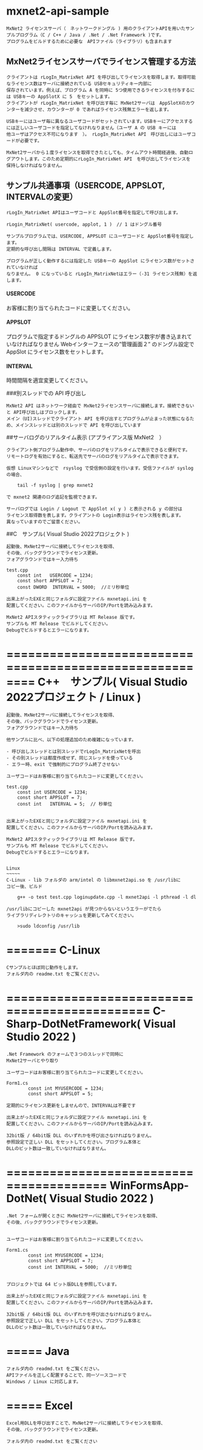 # mxnet2-api-sample

	MxNet2 ライセンスサーバ（　ネットワークドングル ) 用のクライアントAPIを用いたサンプルプログラム（C / C++ / Java / .Net / .Net Framework )です。
	プログラムをビルドするために必要な　APIファイル（ライブラリ）も含まれます


## MxNet2ライセンスサーバでライセンス管理する方法

	クライアントは rLogIn_MatrixNet API を呼び出してライセンスを取得します。取得可能なライセンス数はサーバに接続されている USBセキュリティキー内部に
	保存されています。例えば、プログラム A を同時に 5つ使用できるライセンスを付与するには USBキーの AppSlotX に 5　をセットします。
	クライアントが rLogIn_MatrixNet を呼び出す毎に MxNet2サーバは　AppSlotXのカウンターを減少させ、カウンターが 0 であればライセンス残無エラーを返します。
	
	USBキーにはユーザ毎に異なるユーザコードがセットされています。USBキーにアクセスするには正しいユーザコードを指定してなけれなりません（ユーザ A の USB キーには
	他ユーザはアクセス不可になります　）。 rLogIn_MatrixNet API　呼び出しにはユーザコードが必要です。
	
	MxNet2サーバから１度ライセンスを取得できたとしても、タイムアウト時間経過後、自動ログアウトします。このため定期的にrLogIn_MatrixNet API　を呼び出してライセンスを
	保持しなければなりません。
	

## サンプル共通事項（USERCODE, APPSLOT, INTERVALの変更）

	rLogIn_MatrixNet APIはユーザコードと AppSlot番号を指定して呼び出します。
	
	rLogin_MatrixNet( usercode, applot, 1 )　// 1 はドングル番号
	
	サンプルプログラムでは、USERCODE, APPSLOT にユーザコードと AppSlot番号を指定します。
	定期的な呼び出し間隔は INTERVAL で定義します。
	
	プログラムが正しく動作するには指定した USBキーの AppSlot にライセンス数がセットされていなければ
	なりません。 0 になっていると rLogIn_MatrixNetはエラー（-31 ライセンス残無）を返します。
	
#### USERCODE

お客様に割り当てられたコードに変更してください。

#### APPSLOT

プログラムで指定するドングルの APPSLOT にライセンス数宇が書き込まれていなければなりません
Webインターフェースの”管理画面２” のドングル設定で AppSlot にライセンス数をセットします。

#### INTERVAL

時間間隔を適宜変更してください。


###別スレッドでの API 呼び出し

	MxNet2 API はネットワーク経由で MxNet2ライセンスサーバに接続します。接続できないと API呼び出しはブロックします。
	メイン（UI)スレッドでクライアント API を呼び出すとプログラムが止まった状態になるため、メインスレッドとは別のスレッドで API を呼び出しています


##サーバログのリアルタイム表示 (アプライアンス版 MxNet2　）

	クライアント側プログラム動作中、サーバのログをリアルタイムで表示できると便利です。
	リモートログを有効にすると、転送先でサーバのログをリアルタイムで表示できます。
	
	仮想 Linuxマシンなどで　rsyslog で受信側の設定を行います。受信ファイルが syslog
	の場合、
	
		tail -f syslog | grep mxnet2
	
	で mxnet2 関連のログ追記を監視できます。
	
	サーバログでは Login / Logout で AppSlot x( y ) と表示される y の部分は
	ライセンス取得数を表します。クライアントの Login表示はライセンス残を表します。
	異なっていますのでご留意ください。
	
	
##C　サンプル( Visual Studio 2022プロジェクト )

	起動後、MxNet2サーバに接続してライセンスを取得、
	その後、バックグラウンドでライセンス更新。
	フォアグラウンドではキー入力待ち

	test.cpp
		const int   USERCODE = 1234;
		const short APPSLOT = 7;
		const DWORD  INTERVAL = 5000;  //ミリ秒単位

	出来上がったEXEと同じフォルダに設定ファイル mxnetapi.ini を
	配置してください。このファイルからサーバのIP/Portを読み込みます。

	MxNet2 APIスタティックライブラリは MT Release 版です。
	サンプルも MT Release でビルドしてください。
	Debugでビルドするとエラーになります。


========================================================
C++　サンプル( Visual Studio 2022プロジェクト / Linux  )
========================================================

	起動後、MxNet2サーバに接続してライセンスを取得、
	その後、バックグラウンドでライセンス更新。
	フォアグラウンドではキー入力待ち

	他サンプルに比べ、以下の処理追加のため複雑になっています。

	- 呼び出しスレッドとは別スレッドでrLogIn_MatrixNetを呼出
	- その別スレッドは都度作成せず、同じスレッドを使っている
	- エラー時、exit で強制的にプログラム終了させない

	ユーザコードはお客様に割り当てられたコードに変更してください。

	test.cpp
		const int USERCODE = 1234;
		const short APPSLOT = 7;
		const int   INTERVAL = 5;  // 秒単位


	出来上がったEXEと同じフォルダに設定ファイル mxnetapi.ini を
	配置してください。このファイルからサーバのIP/Portを読み込みます。

	MxNet2 APIスタティックライブラリは MT Release 版です。
	サンプルも MT Release でビルドしてください。
	Debugでビルドするとエラーになります。


	Linux
	~~~~~
	C-Linux - lib フォルダの arm/intel の libmxnet2api.so を /usr/libに
	コピー後、ビルド

		g++ -o test test.cpp loginupdate.cpp -l mxnet2api -l pthread -l dl

	/usr/libにコピーした mxnet2api が見つからないというエラーがでたら
	ライブラリディレクトリのキャッシュを更新してみてください。

		>sudo ldconfig /usr/lib


=======
C-Linux
=======

	Cサンプルとほぼ同じ動作をします。
	フォルダ内の readme.txt をご覧ください。


==============================================
C-Sharp-DotNetFramework( Visual Studio 2022 )
==============================================

	.Net Framework のフォームで３つのスレッドで同時に
	MxNet2サーバとやり取り

	ユーザコードはお客様に割り当てられたコードに変更してください。
	
	Form1.cs
	        const int MYUSERCODE = 1234;
	        const short APPSLOT = 5;

	定期的にライセンス更新をしませんので、INTERVALは不要です

	出来上がったEXEと同じフォルダに設定ファイル mxnetapi.ini を
	配置してください。このファイルからサーバのIP/Portを読み込みます。

	32bit版 / 64bit版 DLL のいずれかを呼び出さなければなりません。
	参照設定で正しい DLL をセットしてください。プログラム本体と
	DLLのビット数は一致していなければなりません。
	

========================================
WinFormsApp-DotNet( Visual Studio 2022 )
=========================================

	.Net フォームが開くときに MxNet2サーバに接続してライセンスを取得、
	その後、バックグラウンドでライセンス更新。


	ユーザコードはお客様に割り当てられたコードに変更してください。

	Form1.cs
	        const int MYUSERCODE = 1234;
	        const short APPSLOT = 7;
        	const int INTERVAL = 5000;  //ミリ秒単位


	プロジェクトでは 64 ビット版DLLを参照しています。

	出来上がったEXEと同じフォルダに設定ファイル mxnetapi.ini を
	配置してください。このファイルからサーバのIP/Portを読み込みます。

	32bit版 / 64bit版 DLL のいずれかを呼び出さなければなりません。
	参照設定で正しい DLL をセットしてください。プログラム本体と
	DLLのビット数は一致していなければなりません。

=====
Java
=====

	フォルダ内の readmd.txt をご覧ください。
	APIファイルを正しく配置することで、同一ソースコードで
	Windows / Linux に対応します。


=====
Excel
=====

	Excel用DLLを呼び出すことで、MxNet2サーバに接続してライセンスを取得、
	その後、バックグラウンドでライセンス更新。

	フォルダ内の readmd.txt をご覧ください
